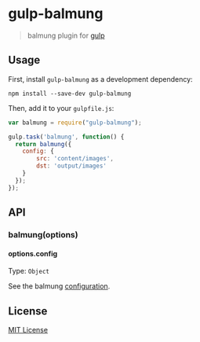 # gulp-balmung

> balmung plugin for [gulp](https://github.com/wearefractal/gulp)

## Usage

First, install `gulp-balmung` as a development dependency:

```shell
npm install --save-dev gulp-balmung
```

Then, add it to your `gulpfile.js`:

```javascript
var balmung = require("gulp-balmung");

gulp.task('balmung', function() {
  return balmung({
    config: {
        src: 'content/images',
        dst: 'output/images'
    }
  });
});

```

## API

### balmung(options)

#### options.config
Type: `Object`  

See the balmung [configuration](https://github.com/suguru/balmung#configuration).

## License

[MIT License](http://en.wikipedia.org/wiki/MIT_License)

[npm-url]: https://npmjs.org/package/gulp-balmung
[npm-image]: https://badge.fury.io/js/gulp-balmung.png

[travis-url]: http://travis-ci.org/HAKASHUN/gulp-balmung
[travis-image]: https://secure.travis-ci.org/HAKASHUN/gulp-balmung.png?branch=master

[coveralls-url]: https://coveralls.io/r/HAKASHUN/gulp-balmung
[coveralls-image]: https://coveralls.io/repos/HAKASHUN/gulp-balmung/badge.png

[depstat-url]: https://david-dm.org/HAKASHUN/gulp-balmung
[depstat-image]: https://david-dm.org/HAKASHUN/gulp-balmung.png
